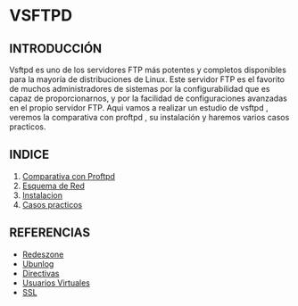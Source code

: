 # VSFTPD
## INTRODUCCIÓN
Vsftpd es uno de los servidores FTP más potentes y completos disponibles para la mayoría de distribuciones de Linux. Este servidor FTP es el favorito de muchos administradores de sistemas por la configurabilidad que es capaz de proporcionarnos, y por la facilidad de configuraciones avanzadas en el propio servidor FTP.
Aqui vamos a realizar un estudio de vsftpd , veremos la comparativa con proftpd , su instalación y haremos varios casos practicos.
## INDICE
1. [Comparativa con Proftpd](https://github.com/alelopez98/Vsftpd/blob/main/ComparativaProftpd.md)
2. [Esquema de Red](https://github.com/alelopez98/Vsftpd/blob/main/EsquemaRed.md)
3. [Instalacion](https://github.com/alelopez98/Vsftpd/blob/main/Instalacion.md)
4. [Casos practicos](https://github.com/alelopez98/Vsftpd/blob/main/CasosPracticos.md)  
## REFERENCIAS
- [Redeszone](https://www.redeszone.net/tutoriales/servidores/vsftpd-configuracion-servidor-ftp/)
- [Ubunlog](https://ubunlog.com/vsftpd-instalar-un-servidor-ftp-ubuntu/)
- [Directivas](https://web.mit.edu/rhel-doc/4/RH-DOCS/rhel-rg-es-4/s1-ftp-vsftpd-conf.html)
- [Usuarios Virtuales](https://askubuntu.com/questions/575523/how-to-setup-virtual-users-for-vsftpd-with-access-to-a-specific-sub-directory)  
- [SSL](https://www.liquidweb.com/kb/configure-vsftpd-ssl/)

